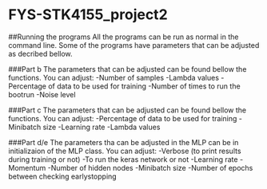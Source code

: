 # FYS-STK4155_project2

##Running the programs
All the programs can be run as normal in the command line. Some of the programs have parameters that can be adjusted as decribed bellow.

###Part b
The parameters that can be adjusted can be found bellow the functions. You can adjust:
-Number of samples
-Lambda values
-Percentage of data to be used for training
-Number of times to run the bootrun
-Noise level

###Part c
The parameters that can be adjusted can be found bellow the functions. You can adjust:
-Percentage of data to be used for training
-Minibatch size
-Learning rate
-Lambda values

###Part d/e
The parameters tha can be adjusted in the MLP can be in initializaion of the MLP class. You can adjust:
-Verbose (to print results during training or not)
-To run the keras network or not
-Learning rate
-Momentum
-Number of hidden nodes
-Minibatch size
-Number of epochs between checking earlystopping
